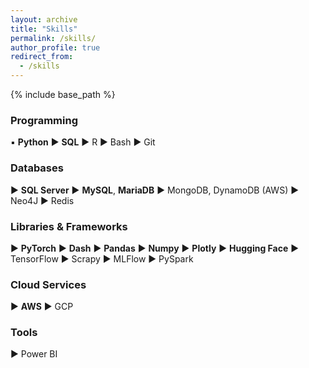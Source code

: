 ```yaml
---
layout: archive
title: "Skills"
permalink: /skills/
author_profile: true
redirect_from:
  - /skills
---
```


{% include base_path %}

### Programming

▪️ __Python__
▶️ __SQL__
▶️ R
▶️ Bash
▶️ Git

### Databases

▶️ __SQL Server__
▶️ __MySQL__, __MariaDB__
▶️ MongoDB, DynamoDB (AWS)
▶️ Neo4J
▶️ Redis

### Libraries & Frameworks

▶️ __PyTorch__
▶️ __Dash__
▶️ __Pandas__
▶️ __Numpy__
▶️ __Plotly__
▶️ __Hugging Face__
▶️ TensorFlow
▶️ Scrapy
▶️ MLFlow
▶️ PySpark

### Cloud Services

▶️ __AWS__
▶️ GCP

### Tools

▶️ Power BI
